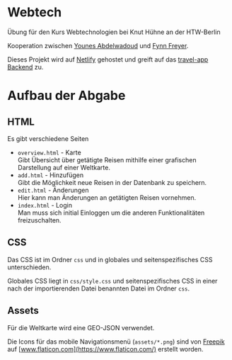 # Webtech
Übung für den Kurs Webtechnologien bei Knut Hühne an der HTW-Berlin

Kooperation zwischen [Younes Abdelwadoud](https://github.com/Lechiffre2110) 
und [Fynn Freyer](https://github.com/FynnFreyer).

Dieses Projekt wird auf [Netlify](https://htw-berlin-webtech-freyer-abdelwadoud.netlify.app) gehostet 
und greift auf das [travel-app Backend](https://github.com/FynnFreyer/travel-app) zu.

# Aufbau der Abgabe

## HTML

Es gibt verschiedene Seiten
- `overview.html` - Karte  
    Gibt Übersicht über getätigte Reisen mithilfe einer grafischen Darstellung auf einer Weltkarte.
- `add.html` - Hinzufügen  
    Gibt die Möglichkeit neue Reisen in der Datenbank zu speichern.
- `edit.html` - Änderungen  
    Hier kann man Änderungen an getätigten Reisen vornehmen.  
- `index.html` - Login  
    Man muss sich initial Einloggen um die anderen Funktionalitäten freizuschalten.

## CSS

Das CSS ist im Ordner `css` und in globales 
und seitenspezifisches CSS unterschieden.

Globales CSS liegt in `css/style.css` und 
seitenspezifisches CSS in einer 
nach der importierenden Datei 
benannten Datei im Ordner `css`.


## Assets

Für die Weltkarte wird eine GEO-JSON verwendet.

Die Icons für das mobile Navigationsmenü (`assets/*.png`) sind von [Freepik](https://www.freepik.com/) 
auf [www.flaticon.com](https://www.flaticon.com/) erstellt worden.
